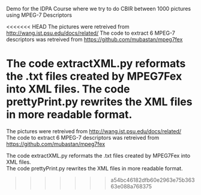 Demo for the IDPA Course where we try to do CBIR between 1000 pictures using MPEG-7 Descriptors

<<<<<<< HEAD
The pictures were retreived from http://wang.ist.psu.edu/docs/related/
The code to extract 6 MPEG-7 descriptors was retreived from https://github.com/mubastan/mpeg7fex

The code extractXML.py reformats the .txt files created by MPEG7Fex into XML files.
The code prettyPrint.py rewrites the XML files in more readable format.
=======
The pictures were retreived from http://wang.ist.psu.edu/docs/related/ <br>
The code to extract 6 MPEG-7 descriptors was retreived from https://github.com/mubastan/mpeg7fex <br>

The code extractXML.py reformats the .txt files created by MPEG7Fex into XML files.<br>
The code prettyPrint.py rewrites the XML files in more readable format.
>>>>>>> a54bc46182dfb60e2963e75b36363e088a768375
